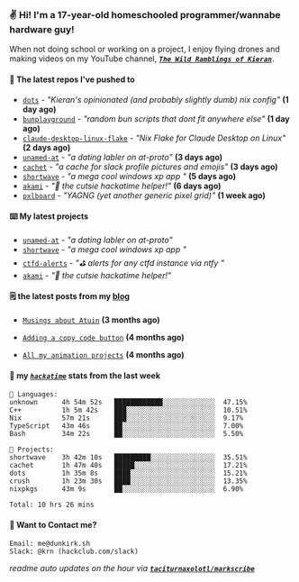 ### ✌️ Hi! I'm a 17-year-old homeschooled programmer/wannabe hardware guy!

When not doing school or working on a project, I enjoy flying drones and making videos on my YouTube channel, [**_`The Wild Ramblings of Kieran`_**](https://youtube.com/@kieran.rambles).

#### 👷 The latest repos I've pushed to

- [`dots`](https://github.com/taciturnaxolotl/dots) - _"Kieran's opinionated (and probably slightly dumb) nix config"_ **(1 day ago)**
- [`bunplayground`](https://github.com/taciturnaxolotl/bunplayground) - _"random bun scripts that dont fit anywhere else"_ **(1 day ago)**
- [`claude-desktop-linux-flake`](https://github.com/k3d3/claude-desktop-linux-flake) - _"Nix Flake for Claude Desktop on Linux"_ **(2 days ago)**
- [`unamed-at`](https://github.com/taciturnaxolotl/unamed-at) - _"a dating labler on at-proto"_ **(3 days ago)**
- [`cachet`](https://github.com/taciturnaxolotl/cachet) - _"a cache for slack profile pictures and emojis"_ **(3 days ago)**
- [`shortwave`](https://github.com/taciturnaxolotl/shortwave) - _"a mega cool windows xp app "_ **(5 days ago)**
- [`akami`](https://github.com/taciturnaxolotl/akami) - _"🌷 the cutsie hackatime helper!"_ **(6 days ago)**
- [`pxlboard`](https://github.com/taciturnaxolotl/pxlboard) - _"YAGNG (yet another generic pixel grid)"_ **(1 week ago)**

#### ⌨️ My latest projects

- [`unamed-at`](https://github.com/taciturnaxolotl/unamed-at) - _"a dating labler on at-proto"_
- [`shortwave`](https://github.com/taciturnaxolotl/shortwave) - _"a mega cool windows xp app "_
- [`ctfd-alerts`](https://github.com/taciturnaxolotl/ctfd-alerts) - _"⛳ alerts for any ctfd instance via ntfy "_
- [`akami`](https://github.com/taciturnaxolotl/akami) - _"🌷 the cutsie hackatime helper!"_

#### 🗒️ the latest posts from my [blog](https://dunkirk.sh)

- [`Musings about Atuin`](https://dunkirk.sh/blog/atuin/) **(3 months ago)**

- [`Adding a copy code button`](https://dunkirk.sh/blog/adding-a-copy-button/) **(4 months ago)**

- [`All my animation projects`](https://dunkirk.sh/blog/my-animations/) **(4 months ago)**



#### 📡 my [_`hackatime`_](https://waka.hackclub.com) stats from the last week

```text
💾 Languages:
unknown      4h 54m 52s   ████████████░░░░░░░░░░░░░  47.15%
C++          1h 5m 42s    ███░░░░░░░░░░░░░░░░░░░░░░  10.51%
Nix          57m 21s      ███░░░░░░░░░░░░░░░░░░░░░░  9.17%
TypeScript   43m 46s      ██░░░░░░░░░░░░░░░░░░░░░░░  7.00%
Bash         34m 22s      ██░░░░░░░░░░░░░░░░░░░░░░░  5.50%

💼 Projects:
shortwave    3h 42m 10s   █████████░░░░░░░░░░░░░░░░  35.51%
cachet       1h 47m 40s   █████░░░░░░░░░░░░░░░░░░░░  17.21%
dots         1h 35m 8s    ████░░░░░░░░░░░░░░░░░░░░░  15.21%
crush        1h 23m 30s   ████░░░░░░░░░░░░░░░░░░░░░  13.35%
nixpkgs      43m 9s       ██░░░░░░░░░░░░░░░░░░░░░░░  6.90%

Total: 10 hrs 26 mins
```

#### 📮 Want to Contact me?

```text
Email: me@dunkirk.sh
Slack: @krn (hackclub.com/slack)
```

_readme auto updates on the hour via [**`taciturnaxolotl/markscribe`**](https://github.com/taciturnaxolotl/markscribe)_
